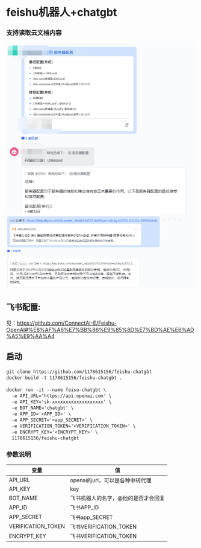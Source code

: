 # feishu机器人+chatgbt


### 支持读取云文档内容
![云文档](./docs/1682430257256.png)
![url](./docs/1682492831442.png)

## 飞书配置:
见：https://github.com/ConnectAI-E/Feishu-OpenAI#%E8%AF%A6%E7%BB%86%E9%85%8D%E7%BD%AE%E6%AD%A5%E9%AA%A4


## 启动
```shell
git clone https://github.com/1178615156/feishu-chatgbt
docker build -t 1178615156/feishu-chatgbt . 

docker run -it --name feisu-chatgbt \
  -e API_URL='https://api.openai.com' \
  -e API_KEY='sk-xxxxxxxxxxxxxxxxxxx' \
  -e BOT_NAME='chatgbt' \
  -e APP_ID='<APP_ID>' \
  -e APP_SECRET='<app_SECRET>' \
  -e VERIFICATION_TOKEN='<VERIFICATION_TOKEN>' \
  -e ENCRYPT_KEY='<ENCRYPT_KEY>' \
  1178615156/feishu-chatgbt

```
### 参数说明
| 变量                 | 值                     |
|--------------------|-----------------------|
| API_URL            | openai的url，可以是各种中转代理  |
| API_KEY            | key                   |
| BOT_NAME           | 飞书机器人的名字，@他的是否才会回复    |
| APP_ID             | 飞书APP_ID              |
| APP_SECRET         | 飞书app_SECRET          |
| VERIFICATION_TOKEN | 飞书VERIFICATION_TOKEN  |
| ENCRYPT_KEY        | 飞书VERIFICATION_TOKEN  |